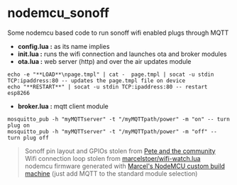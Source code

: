 # nodemcu_sonoff
Some nodemcu based code to run sonoff wifi enabled plugs through MQTT




* **config.lua :** as its name implies
* **init.lua :** runs the wifi connection and launches ota and broker modules
* **ota.lua :** web server (http) and over the air updates module
```
echo -e "**LOAD**\npage.tmpl" | cat -  page.tmpl | socat -u stdin TCP:ipaddress:80 -- updates the page.tmpl file on device
echo "**RESTART**" | socat -u stdin TCP:ipaddress:80 -- restart esp8266
```
* **broker.lua :** mqtt client module
```
mosquitto_pub -h "myMQTTserver" -t "/myMQTTpath/power" -m "on" -- turn plug on
mosquitto_pub -h "myMQTTserver" -t "/myMQTTpath/power" -m "off" -- turn plug off
```

> Sonoff pin layout and GPIOs stolen from [Pete and the community](http://tech.scargill.net/itead-slampher-and-sonoff/)  
> Wifi connection loop stolen from [marcelstoer/wifi-watch.lua](https://gist.github.com/marcelstoer/63ce6e6d78cef435d2ec)  
> nodemcu firmware generated with [Marcel's NodeMCU custom build machine](http://nodemcu-build.com/) (just add MQTT to the standard module selection)
